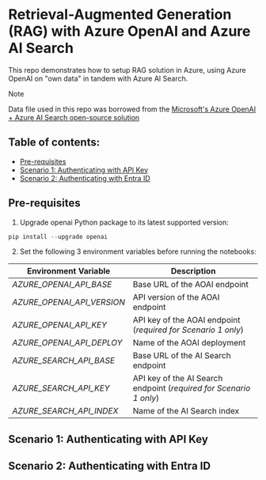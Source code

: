 # Retrieval-Augmented Generation (RAG) with Azure OpenAI and Azure AI Search

This repo demonstrates how to setup RAG solution in Azure, using Azure OpenAI on "own data" in tandem with Azure AI Search.

> [!NOTE]
> Data file used in this repo was borrowed from the [Microsoft's Azure OpenAI + Azure AI Search open-source solution](https://github.com/Azure-Samples/azure-search-openai-demo)

## Table of contents:
- [Pre-requisites](https://github.com/LazaUK/AOAI-AISearch-SDKv1#pre-requisites)
- [Scenario 1: Authenticating with API Key]()
- [Scenario 2: Authenticating with Entra ID]()

## Pre-requisites
1. Upgrade openai Python package to its latest supported version:
``` PowerShell
pip install --upgrade openai
```
2. Set the following 3 environment variables before running the notebooks:

| Environment Variable | Description |
| --- | --- |
| _AZURE_OPENAI_API_BASE_ | Base URL of the AOAI endpoint |
| _AZURE_OPENAI_API_VERSION_ | API version of the AOAI endpoint |
| _AZURE_OPENAI_API_KEY_ | API key of the AOAI endpoint (_required for Scenario 1 only_) |
| _AZURE_OPENAI_API_DEPLOY_ | Name of the AOAI deployment |
| _AZURE_SEARCH_API_BASE_ | Base URL of the AI Search endpoint |
| _AZURE_SEARCH_API_KEY_ | API key of the AI Search endpoint (_required for Scenario 1 only_) |
| _AZURE_SEARCH_API_INDEX_ | Name of the AI Search index |

## Scenario 1: Authenticating with API Key

## Scenario 2: Authenticating with Entra ID
